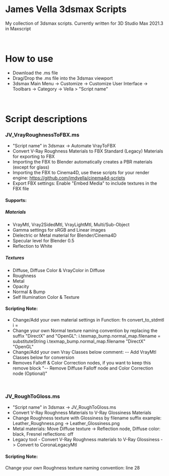 # James Vella 3dsmax Scripts
My collection of 3dsmax scripts. Currently written for 3D Studio Max 2021.3 in Maxscript

<br />

# How to use
- Download the .ms file
- Drag/Drop the .ms file into the 3dsmax viewport
- 3dsmax Main Menu -> Customize -> Customize User Interface -> Toolbars -> Category -> Vella > "Script name"

<br />

# Script descriptions
### JV_VrayRoughnessToFBX.ms
- "Script name" in 3dsmax -> Automate VrayToFBX
- Convert V-Ray Roughness Materials to FBX Standard (Legacy) Materials for exporting to FBX
- Importing the FBX to Blender automatically creates a PBR materials (except for glass)
- Importing the FBX to Cinema4D, use these scripts for your render engine: https://github.com/jmdvella/cinema4d-scripts
- Export FBX settings: Enable "Embed Media" to include textures in the FBX file
#### Supports:
##### Materials
  - VrayMtl, Vray2SidedMtl, VrayLightMtl, Multi/Sub-Object
  - Gamma settings for sRGB and Linear images
  - Dielectric or Metal material for Blender/Cinema4D
  - Specular level for Blender 0.5
  - Reflection to White
##### Textures
  - Diffuse, Diffuse Color & VrayColor in Diffuse
  - Roughness 
  - Metal 
  - Opacity 
  - Normal & Bump
  - Self Illumination Color & Texture
#### Scripting Note: 
- Change/Add your own material settings in Function: fn convert_to_stdmtl i =    
- Change your own Normal texture naming convention by replacing the suffix "DirectX" and "OpenGL": i.texmap_bump.normal_map.filename = substituteString i.texmap_bump.normal_map.filename "DirectX" "OpenGL"
- Change/Add your own Vray Classes below comment: -- Add VrayMtl Classes below for conversion
- Removes Falloff & Color Correction nodes, if you want to keep this remove block "-- Remove Diffuse Falloff node and Color Correction node (Optional)"

<br />

### JV_RoughToGloss.ms
- "Script name" in 3dsmax -> JV_RoughToGloss.ms
- Convert V-Ray Roughness Materials to V-Ray Glossiness Materials
- Change Roughness texture with Glossiness by filename suffix example: Leather_Roughness.png -> Leather_Glossiness.png
- Metal materials: Move Diffuse texture -> Reflection node, Diffuse color: black, Fresnel reflections: off 
- Legacy tool - Convert V-Ray Roughness materials to V-Ray Glossiness -> Convert to CoronaLegacyMtl
#### Scripting Note: 
Change your own Roughness texture naming convention: line 28

